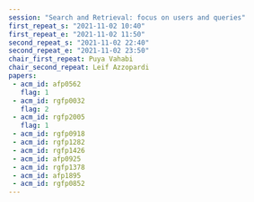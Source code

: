 ```yaml
---
session: "Search and Retrieval: focus on users and queries"
first_repeat_s: "2021-11-02 10:40" 
first_repeat_e: "2021-11-02 11:50" 
second_repeat_s: "2021-11-02 22:40" 
second_repeat_e: "2021-11-02 23:50" 
chair_first_repeat: Puya Vahabi
chair_second_repeat: Leif Azzopardi
papers:
 - acm_id: afp0562
   flag: 1
 - acm_id: rgfp0032
   flag: 2
 - acm_id: rgfp2005
   flag: 1
 - acm_id: rgfp0918
 - acm_id: rgfp1282
 - acm_id: rgfp1426
 - acm_id: afp0925
 - acm_id: rgfp1378
 - acm_id: afp1895
 - acm_id: rgfp0852
---
```

